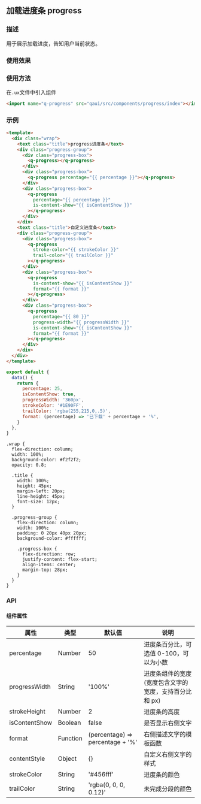 ## 加载进度条 progress

### 描述

用于展示加载进度，告知用户当前状态。

### 使用效果

<preview url="https://editor.quickapp.cn/preview/2011/sL/2011sL1yEg08/build/pages/progress/"/>

### 使用方法

在`.ux`文件中引入组件

```html
<import name="q-progress" src="qaui/src/components/progress/index"></import>
```

### 示例

```html
<template>
  <div class="wrap">
    <text class="title">progress进度条</text>
    <div class="progress-group">
      <div class="progress-box">
        <q-progress></q-progress>
      </div>
      <div class="progress-box">
        <q-progress percentage="{{ percentage }}"></q-progress>
      </div>
      <div class="progress-box">
        <q-progress
          percentage="{{ percentage }}"
          is-content-show="{{ isContentShow }}"
        ></q-progress>
      </div>
    </div>
    <text class="title">自定义进度条</text>
    <div class="progress-group">
      <div class="progress-box">
        <q-progress
          stroke-color="{{ strokeColor }}"
          trail-color="{{ trailColor }}"
        ></q-progress>
      </div>
      <div class="progress-box">
        <q-progress
          is-content-show="{{ isContentShow }}"
          format="{{ format }}"
        ></q-progress>
      </div>
      <div class="progress-box">
        <q-progress
          percentage="{{ 80 }}"
          progress-width="{{ progressWidth }}"
          is-content-show="{{ isContentShow }}"
          format="{{ format }}"
        ></q-progress>
      </div>
    </div>
  </div>
</template>
```

```js
export default {
  data() {
    return {
      percentage: 25,
      isContentShow: true,
      progressWidth: '360px',
      strokeColor: '#1E90FF',
      trailColor: 'rgba(255,215,0,.5)',
      format: (percentage) => '已下载' + percentage + '%',
    }
  },
}
```

```less
.wrap {
  flex-direction: column;
  width: 100%;
  background-color: #f2f2f2;
  opacity: 0.8;

  .title {
    width: 100%;
    height: 45px;
    margin-left: 20px;
    line-height: 45px;
    font-size: 12px;
  }

  .progress-group {
    flex-direction: column;
    width: 100%;
    padding: 0 20px 40px 20px;
    background-color: #ffffff;

    .progress-box {
      flex-direction: row;
      justify-content: flex-start;
      align-items: center;
      margin-top: 28px;
    }
  }
}
```

### API

#### 组件属性

| 属性          | 类型     | 默认值                           | 说明                                                  |
| ------------- | -------- | -------------------------------- | ----------------------------------------------------- |
| percentage    | Number   | 50                               | 进度条百分比，可选值 0-100，可以为小数                |
| progressWidth | String   | '100%'                           | 进度条组件的宽度(宽度包含文字的宽度，支持百分比和 px) |
| strokeHeight  | Number   | 2                                | 进度条的高度                                          |
| isContentShow | Boolean  | false                            | 是否显示右侧文字                                      |
| format        | Function | (percentage) => percentage + '%' | 右侧描述文字的模板函数                                |
| contentStyle  | Object   | {}                               | 自定义右侧文字的样式                                  |
| strokeColor   | String   | '#456fff'                        | 进度条的颜色                                          |
| trailColor    | String   | 'rgba(0, 0, 0, 0.12)'            | 未完成分段的颜色                                      |
